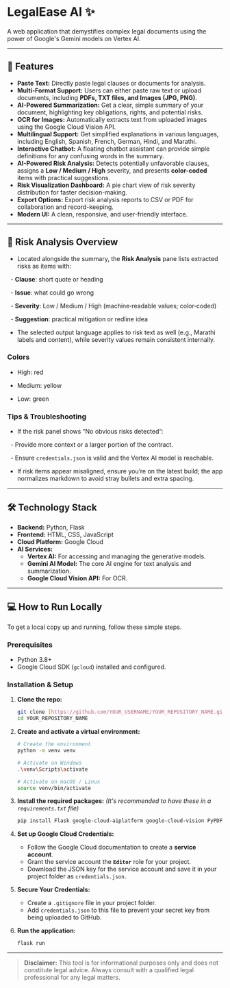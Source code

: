 # LegalEase AI ✨

A web application that demystifies complex legal documents using the power of Google's Gemini models on Vertex AI.

---

## 🚀 Features

-   **Paste Text:** Directly paste legal clauses or documents for analysis.
-   **Multi-Format Support:** Users can either paste raw text or upload documents, including **PDFs, TXT files, and Images (JPG, PNG)**.
-   **AI-Powered Summarization:** Get a clear, simple summary of your document, highlighting key obligations, rights, and potential risks.
-   **OCR for Images:** Automatically extracts text from uploaded images using the Google Cloud Vision API.
-   **Multilingual Support:** Get simplified explanations in various languages, including English, Spanish, French, German, Hindi, and Marathi.
-   **Interactive Chatbot:** A floating chatbot assistant can provide simple definitions for any confusing words in the summary.
-   **AI-Powered Risk Analysis:** Detects potentially unfavorable clauses, assigns a **Low / Medium / High** severity, and presents **color-coded** items with practical suggestions.
-   **Risk Visualization Dashboard:** A pie chart view of risk severity distribution for faster decision-making.
-   **Export Options:** Export risk analysis reports to CSV or PDF for collaboration and record-keeping.
-   **Modern UI:** A clean, responsive, and user-friendly interface.

---

## 🧠 Risk Analysis Overview

- Located alongside the summary, the **Risk Analysis** pane lists extracted risks as items with:

  - **Clause**: short quote or heading

  - **Issue**: what could go wrong

  - **Severity**: Low / Medium / High (machine‑readable values; color‑coded)

  - **Suggestion**: practical mitigation or redline idea

- The selected output language applies to risk text as well (e.g., Marathi labels and content), while severity values remain consistent internally.

### Colors

- High: red

- Medium: yellow

- Low: green

### Tips & Troubleshooting

- If the risk panel shows “No obvious risks detected”:

  - Provide more context or a larger portion of the contract.

  - Ensure `credentials.json` is valid and the Vertex AI model is reachable.

- If risk items appear misaligned, ensure you’re on the latest build; the app normalizes markdown to avoid stray bullets and extra spacing.

---

## 🛠️ Technology Stack

-   **Backend:** Python, Flask
-   **Frontend:** HTML, CSS, JavaScript
-   **Cloud Platform:** Google Cloud
-   **AI Services:**
    -   **Vertex AI:** For accessing and managing the generative models.
    -   **Gemini AI Model:** The core AI engine for text analysis and summarization.
    -   **Google Cloud Vision API:** For OCR.

---

## 💻 How to Run Locally

To get a local copy up and running, follow these simple steps.

### Prerequisites

-   Python 3.8+
-   Google Cloud SDK (`gcloud`) installed and configured.

### Installation & Setup

1.  **Clone the repo:**
    ```sh
    git clone [https://github.com/YOUR_USERNAME/YOUR_REPOSITORY_NAME.git](https://github.com/YOUR_USERNAME/YOUR_REPOSITORY_NAME.git)
    cd YOUR_REPOSITORY_NAME
    ```

2.  **Create and activate a virtual environment:**
    ```sh
    # Create the environment
    python -m venv venv

    # Activate on Windows
    .\venv\Scripts\activate

    # Activate on macOS / Linux
    source venv/bin/activate
    ```

3.  **Install the required packages:**
    *(It's recommended to have these in a `requirements.txt` file)*
    ```sh
    pip install Flask google-cloud-aiplatform google-cloud-vision PyPDF2 Markdown
    ```

4.  **Set up Google Cloud Credentials:**
    -   Follow the Google Cloud documentation to create a **service account**.
    -   Grant the service account the **`Editor`** role for your project.
    -   Download the JSON key for the service account and save it in your project folder as `credentials.json`.

5.  **Secure Your Credentials:**
    -   Create a `.gitignore` file in your project folder.
    -   Add `credentials.json` to this file to prevent your secret key from being uploaded to GitHub.

6.  **Run the application:**
    ```sh
    flask run
    ```

---

> **Disclaimer:** This tool is for informational purposes only and does not constitute legal advice. Always consult with a qualified legal professional for any legal matters.


